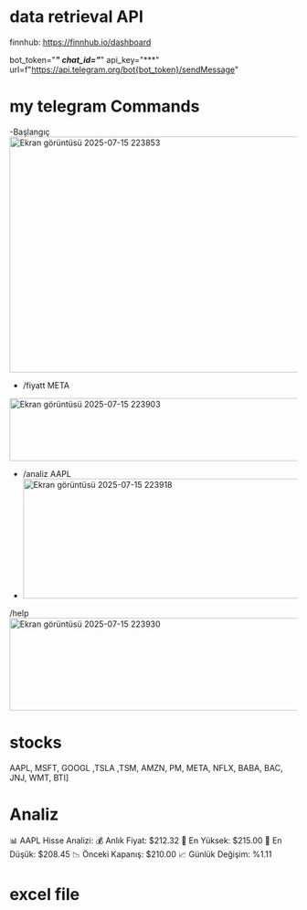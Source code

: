 
#  data retrieval API 
 finnhub: https://finnhub.io/dashboard
 
bot_token="***"
chat_id="***"
api_key="***"
url=f"https://api.telegram.org/bot{bot_token}/sendMessage"


#  my telegram Commands

-Başlangıç 
<img width="845" height="413" alt="Ekran görüntüsü 2025-07-15 223853" src="https://github.com/user-attachments/assets/40c19129-d70c-466a-bedb-1573e92e7289" />

- /fiyatt META
<img width="848" height="110" alt="Ekran görüntüsü 2025-07-15 223903" src="https://github.com/user-attachments/assets/0b14631e-5693-4ce4-ba68-a9fbf38a24dc" />

- /analiz AAPL
-  <img width="862" height="210" alt="Ekran görüntüsü 2025-07-15 223918" src="https://github.com/user-attachments/assets/eb72449d-2618-41e7-ae92-e93ee17186de" />

/help
<img width="856" height="162" alt="Ekran görüntüsü 2025-07-15 223930" src="https://github.com/user-attachments/assets/5b5c759a-04da-4bcc-aa3a-db620806eba9" />


# stocks
AAPL, MSFT, GOOGL ,TSLA ,TSM, AMZN, PM, META, NFLX, BABA, BAC, JNJ, WMT, BTI]

# Analiz
📊 AAPL Hisse Analizi:
💰 Anlık Fiyat: $212.32
🔺 En Yüksek: $215.00
🔻 En Düşük: $208.45
📉 Önceki Kapanış: $210.00
📈 Günlük Değişim: %1.11

# excel file
